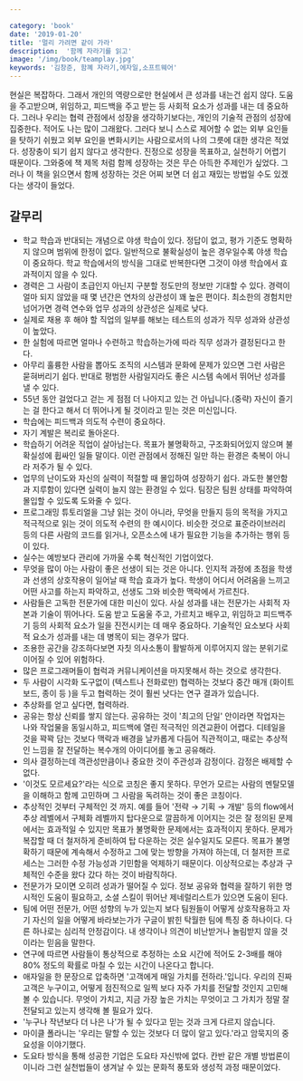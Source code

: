 ```yaml
---

category: 'book'
date: '2019-01-20'
title: '멀리 가려면 같이 가라'
description:  '함께 자라기를 읽고'
image: '/img/book/teamplay.jpg'
keywords: '김창준, 함꼐 자라기,에자일,소프트웨어'
---
```


현실은 복잡하다. 그래서 개인의 역량으로만 현실에서 큰 성과를 내는건 쉽지 않다. 도움을 주고받으며, 위임하고, 피드백을 주고 받는 등 사회적 요소가 성과를 내는 데 중요하다. 그러나 우리는 협력 관점에서 성장을 생각하기보다는, 개인의 기술적 관점의 성장에 집중한다. 적어도 나는 많이 그래왔다. 그러다 보니 스스로 제어할 수 없는 외부 요인들을 탓하기 쉬웠고 외부 요인을 변화시키는 사람으로서의 나의 그릇에 대한 생각은 적었다.  성장충이 되기 쉽지 않다고 생각한다. 진정으로 성장을 목표하고, 실천하기 어렵기 때문이다. 그와중에 책 제목 처럼 함께 성장하는 것은 무슨 아득한 주제인가 싶었다. 그러나 이 책을 읽으면서 함께 성장하는 것은 어찌 보면 더 쉽고 재밌는 방법일 수도 있겠다는 생각이 들었다.

## 갈무리

- 학교 학습과 반대되는 개념으로 야생 학습이 있다. 정답이 없고, 평가 기준도 명확하지 않으며 범위에 한정이 없다. 일반적으로 불확실성이 높은 경우일수록 야생 학습이 중요하다. 학교 학습에서의 방식을 그대로 반복한다면 그것이 야생 학습에서 효과적이지 않을 수 있다.
- 경력은 그 사람이 초급인지 아닌지 구분할 정도만의 정보만 기대할 수 있다. 경력이 얼마 되지 않았을 때 몇 년간은 연차의 상관성이 꽤 높은 편이다. 최소한의 경험치만 넘어가면 경력 연수와 업무 성과의 상관성은 실제로 낮다.
- 실제로 채용 후 해야 할 직업의 일부를 해보는 테스트의 성과가 직무 성과와 상관성이 높았다.
- 한 실험에 따르면 얼마나 수련하고 학습하는가에 따라 직무 성과가 결정된다고 한다.
- 아무리 훌륭한 사람을 뽑아도 조직의 시스템과 문화에 문제가 있으면 그런 사람은 묻혀버리기 쉽다. 반대로 평범한 사람일지라도 좋은 시스템 속에서 뛰어난 성과를 낼 수 있다.
- 55년 동안 걸었다고 걷는 게 점점 더 나아지고 있는 건 아닙니다.(중략) 자신이 즐기는 걸 한다고 해서 더 뛰어나게 될 것이라고 믿는 것은 미신입니다.
- 학습에는 피드백과 의도적 수련이 중요하다.
- 자기 계발은 복리로 돌아온다.
- 학습하기 어려운 직업이 살아남는다. 목표가 불명확하고, 구조화되어있지 않으며 불확실성에 휩싸인 일들 말이다. 이런 관점에서 정해진 일만 하는 환경은 축복이 아니라 저주가 될 수 있다.
- 업무의 난이도와 자신의 실력이 적절할 때 몰입하여 성장하기 쉽다. 과도한 불안함과 지루함이 있다면 실력이 늘지 않는 환경일 수 있다. 팀장은 팀원 상태를 파악하여 몰입할 수 있도록 도와줄 수 있다.
- 프로그래밍 튜토리얼을 그냥 읽는 것이 아니라, 무엇을 만들지 등의 목적을 가지고 적극적으로 읽는 것이 의도적 수련의 한 예시이다. 비슷한 것으로 표준라이브러리 등의 다른 사람의 코드를 읽거나, 오픈소스에 내가 필요한 기능을 추가하는 행위 등이 있다.
- 실수는 예방보다 관리에 가까울 수록 혁신적인 기업이었다.
- 무엇을 많이 아는 사람이 좋은 선생이 되는 것은 아니다. 인지적 과정에 초점을 학생과 선생의 상호작용이 일어날 때 학습 효과가 높다. 학생이 어디서 어려움을 느끼고 어떤 사고를 하는지 파악하고, 선생도 그와 비슷한 맥락에서 가르친다.
- 사람들은 고독한 전문가에 대한 미신이 있다. 사실 성과를 내는 전문가는 사회적 자본과 기술이 뛰어나다. 도움 받고 도움울 주고, 가르치고 배우고, 위임하고 피드백주기 등의 사회적 요소가 일을 진전시키는 데 매우 중요하다. 기술적인 요소보다 사회적 요소가 성과를 내는 데 병목이 되는 경우가 많다.
- 조용한 공간을 강조하다보면 자칫 의사소통이 활발하게 이루어지지 않는 분위기로 이어질 수 있어 위험하다.
- 많은 프로그래머들이 협럭과 커뮤니케이션을 마지못해서 하는 것으로 생각한다.
- 두 사람이 시각화 도구없이 (텍스트나 전화로만) 협력하는 것보다 중간 매개 (화이트 보드, 종이 등 )을 두고 협력하는 것이 훨씬 낫다는 연구 결과가 있습니다.
- 추상화를 얻고 싶다면, 협력하라.
- 공유는 항상 신뢰를 쌓지 않는다. 공유하는 것이 '최고의 단일' 안이라면 작업자는 나와 작업물을 동일시하고, 피드백에 열린 적극적인 의견교환이 어렵다. 디테일을 것을 꽉꽉 담는 것보다 맥락과 배경을 날카롭게 다듬어 직관적이고, 때로는 추상적인 느낌을 잘 전달하는 복수개의 아이디어를 놓고 공유해라.
- 의사 결정하는데 객관성만큼이나 중요한 것이 주관성과 감정이다. 감정은 배제할 수 없다.
- '이것도 모르세요?'라는 식으로 코칭은 좋지 못하다. 무언가 모르는 사람의 멘탈모델을 이해하고 함께 고민하며 그 사람을 독려하는 것이 좋은 코칭이다.
- 추상적인 것부터 구체적인 것 까지. 예를 들어 '전략 → 기획 → 개발' 등의 flow에서 추상 레벨에서 구체화 레벨까지 탑다운으로 깔끔하게 이어지는 것은 잘 정의된 문제에서는 효과적일 수 있지만 목표가 불명확한 문제에서는 효과적이지 못하다. 문제가 복잡할 때 더 철저하게 준비하여 탑 다운하는 것은 실수일지도 모른다. 목표가 불명확하기 때문에 계속해서 수정하고 그에 맞는 방향을 가져야 하는데, 더 철저한 프로세스는 그러한 수정 가능성과 기민함을 억제하기 때문이다. 이상적으로는 추상과 구체적인 수준을 왔다 갔다 하는 것이 바람직하다.
- 전문가가 모이면 오히려 성과가 떨어질 수 있다. 정보 공유와 협력을 잘하기 위한 명시적인 도움이 필요하고, 소셜 스킬이 뛰어난 제네럴리스트가 있으면 도움이 된다.
- 팀에 어떤 전문가, 어떤 성향의 누가 있는지 보다 팀원들이 어떻게 상호작용하고 자기 자신의 일을 어떻게 바라보는가가 구글이 밝힌 탁월한 팀에 특징 중 하나이다. 다른 하나로는 심리적 안정감이다. 내 생각이나 의견이 비난받거나 놀림받지 않을 것이라는 믿음을 말한다.
- 연구에 따르면 사람들이 통상적으로 추정하는 소요 시간에 적어도 2-3배를 해야 80% 정도의 확률로 마칠 수 있는 시간이 나온다고 합니다.
- 애자일을 한 문장으로 압축하면 '고객에게 매일 가치를 전하라.'입니다. 우리의 진짜 고객은 누구이고, 어떻게 점진적으로 일찍 보다 자주 가치를 전달할 것인지 고민해볼 수 있습니다. 무엇이 가치고, 지금 가장 높은 가치는 무엇이고 그 가치가 정말 잘 전달되고 있는지 생각해 볼 필요가 있다.
- '누구나 작년보다 더 나은 나'가 될 수 있다고 믿는 것과 크게 다르지 않습니다.
- 마이클 폴라니는 '우리는 말할 수 있는 것보다 더 많이 알고 있다.'라고 암묵지의 중요성을 이야기했다.
- 도요타 방식을 통해 성공한 기업은 도요타 자신밖에 없다. 칸반 같은 개별 방법론이 이니라 그런 실천법들이 생겨날 수 있는 문화적 풍토와 생성적 과정 때문이었다.